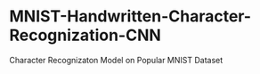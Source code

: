 # MNIST-Handwritten-Character-Recognization-CNN
Character Recognizaton Model on Popular MNIST Dataset
